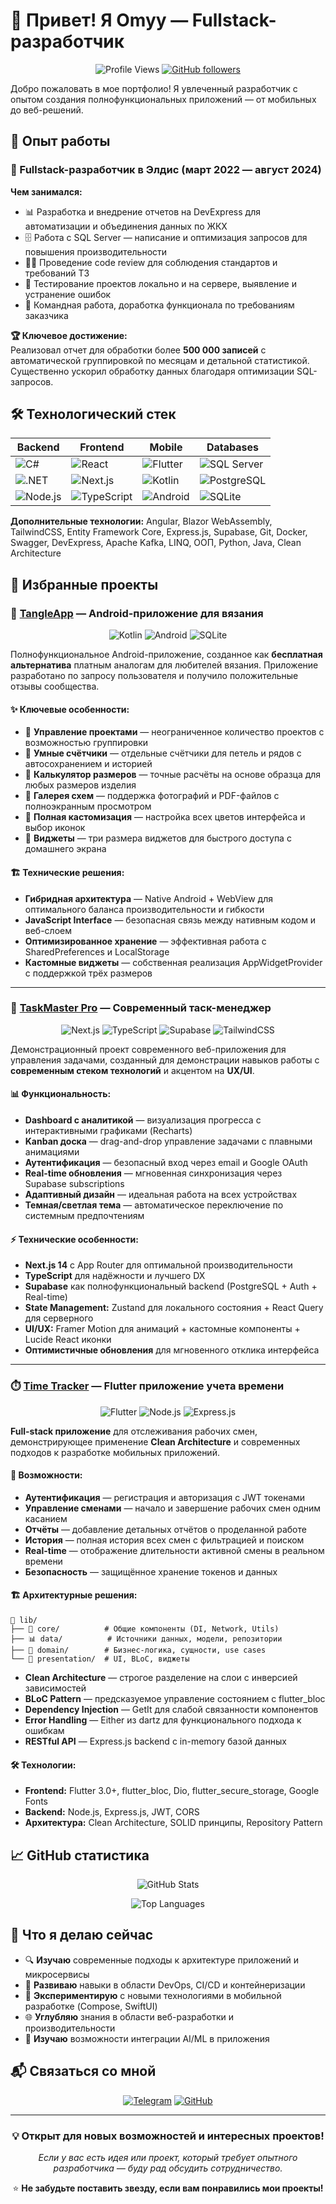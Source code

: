 # 👋 Привет! Я Omyy — Fullstack-разработчик

<div align="center">

![Profile Views](https://komarev.com/ghpvc/?username=Omasy4S&color=blue)
[![GitHub followers](https://img.shields.io/github/followers/Omasy4S?label=Follow&style=social)](https://github.com/Omasy4S)

</div>

Добро пожаловать в мое портфолио! Я увлеченный разработчик с опытом создания полнофункциональных приложений — от мобильных до веб-решений.

## 💼 Опыт работы

### 🏢 Fullstack-разработчик в Элдис (март 2022 — август 2024)

**Чем занимался:**
- 📊 Разработка и внедрение отчетов на DevExpress для автоматизации и объединения данных по ЖКХ
- 🗄️ Работа с SQL Server — написание и оптимизация запросов для повышения производительности  
- 👨‍💻 Проведение code review для соблюдения стандартов и требований ТЗ
- 🧪 Тестирование проектов локально и на сервере, выявление и устранение ошибок
- 🤝 Командная работа, доработка функционала по требованиям заказчика

**🏆 Ключевое достижение:**  
Реализовал отчет для обработки более **500 000 записей** с автоматической группировкой по месяцам и детальной статистикой. Существенно ускорил обработку данных благодаря оптимизации SQL-запросов.

## 🛠️ Технологический стек

<div align="center">

| Backend | Frontend | Mobile | Databases |
|---------|----------|--------|-----------|
| ![C#](https://img.shields.io/badge/C%23-239120?style=for-the-badge&logo=c-sharp&logoColor=white) | ![React](https://img.shields.io/badge/React-20232A?style=for-the-badge&logo=react&logoColor=61DAFB) | ![Flutter](https://img.shields.io/badge/Flutter-02569B?style=for-the-badge&logo=flutter&logoColor=white) | ![SQL Server](https://img.shields.io/badge/Microsoft%20SQL%20Server-CC2927?style=for-the-badge&logo=microsoft%20sql%20server&logoColor=white) |
| ![.NET](https://img.shields.io/badge/.NET-5C2D91?style=for-the-badge&logo=.net&logoColor=white) | ![Next.js](https://img.shields.io/badge/Next.js-000000?style=for-the-badge&logo=next.js&logoColor=white) | ![Kotlin](https://img.shields.io/badge/Kotlin-0095D5?style=for-the-badge&logo=kotlin&logoColor=white) | ![PostgreSQL](https://img.shields.io/badge/PostgreSQL-316192?style=for-the-badge&logo=postgresql&logoColor=white) |
| ![Node.js](https://img.shields.io/badge/Node.js-43853D?style=for-the-badge&logo=node.js&logoColor=white) | ![TypeScript](https://img.shields.io/badge/TypeScript-007ACC?style=for-the-badge&logo=typescript&logoColor=white) | ![Android](https://img.shields.io/badge/Android-3DDC84?style=for-the-badge&logo=android&logoColor=white) | ![SQLite](https://img.shields.io/badge/SQLite-07405E?style=for-the-badge&logo=sqlite&logoColor=white) |

</div>

**Дополнительные технологии:** Angular, Blazor WebAssembly, TailwindCSS, Entity Framework Core, Express.js, Supabase, Git, Docker, Swagger, DevExpress, Apache Kafka, LINQ, ООП, Python, Java, Clean Architecture

## 🚀 Избранные проекты

### 🧶 [TangleApp](https://github.com/Omasy4S/TangleApp) — Android-приложение для вязания

<div align="center">

![Kotlin](https://img.shields.io/badge/Kotlin-0095D5?style=flat-square&logo=kotlin&logoColor=white)
![Android](https://img.shields.io/badge/Android-3DDC84?style=flat-square&logo=android&logoColor=white)
![SQLite](https://img.shields.io/badge/SQLite-07405E?style=flat-square&logo=sqlite&logoColor=white)

</div>

Полнофункциональное Android-приложение, созданное как **бесплатная альтернатива** платным аналогам для любителей вязания. Приложение разработано по запросу пользователя и получило положительные отзывы сообщества.

#### ✨ Ключевые особенности:
- 🎯 **Управление проектами** — неограниченное количество проектов с возможностью группировки
- 🔢 **Умные счётчики** — отдельные счётчики для петель и рядов с автосохранением и историей
- 📐 **Калькулятор размеров** — точные расчёты на основе образца для любых размеров изделия
- 📸 **Галерея схем** — поддержка фотографий и PDF-файлов с полноэкранным просмотром
- 🎨 **Полная кастомизация** — настройка всех цветов интерфейса и выбор иконок
- 📲 **Виджеты** — три размера виджетов для быстрого доступа с домашнего экрана

#### 🏗️ Технические решения:
- **Гибридная архитектура** — Native Android + WebView для оптимального баланса производительности и гибкости
- **JavaScript Interface** — безопасная связь между нативным кодом и веб-слоем
- **Оптимизированное хранение** — эффективная работа с SharedPreferences и LocalStorage
- **Кастомные виджеты** — собственная реализация AppWidgetProvider с поддержкой трёх размеров

---

### 🚀 [TaskMaster Pro](https://github.com/Omasy4S/task-manager-pro) — Современный таск-менеджер

<div align="center">

![Next.js](https://img.shields.io/badge/Next.js-000000?style=flat-square&logo=next.js&logoColor=white)
![TypeScript](https://img.shields.io/badge/TypeScript-007ACC?style=flat-square&logo=typescript&logoColor=white)
![Supabase](https://img.shields.io/badge/Supabase-3ECF8E?style=flat-square&logo=supabase&logoColor=white)
![TailwindCSS](https://img.shields.io/badge/Tailwind_CSS-38B2AC?style=flat-square&logo=tailwind-css&logoColor=white)

</div>

Демонстрационный проект современного веб-приложения для управления задачами, созданный для демонстрации навыков работы с **современным стеком технологий** и акцентом на **UX/UI**.

#### 📊 Функциональность:
- **Dashboard с аналитикой** — визуализация прогресса с интерактивными графиками (Recharts)
- **Kanban доска** — drag-and-drop управление задачами с плавными анимациями
- **Аутентификация** — безопасный вход через email и Google OAuth
- **Real-time обновления** — мгновенная синхронизация через Supabase subscriptions
- **Адаптивный дизайн** — идеальная работа на всех устройствах
- **Темная/светлая тема** — автоматическое переключение по системным предпочтениям

#### ⚡ Технические особенности:
- **Next.js 14** с App Router для оптимальной производительности
- **TypeScript** для надёжности и лучшего DX
- **Supabase** как полнофункциональный backend (PostgreSQL + Auth + Real-time)
- **State Management:** Zustand для локального состояния + React Query для серверного
- **UI/UX:** Framer Motion для анимаций + кастомные компоненты + Lucide React иконки
- **Оптимистичные обновления** для мгновенного отклика интерфейса

---

### ⏱️ [Time Tracker](https://github.com/Omasy4S/time_tracker) — Flutter приложение учета времени

<div align="center">

![Flutter](https://img.shields.io/badge/Flutter-02569B?style=flat-square&logo=flutter&logoColor=white)
![Node.js](https://img.shields.io/badge/Node.js-43853D?style=flat-square&logo=node.js&logoColor=white)
![Express.js](https://img.shields.io/badge/Express.js-404D59?style=flat-square)

</div>

**Full-stack приложение** для отслеживания рабочих смен, демонстрирующее применение **Clean Architecture** и современных подходов к разработке мобильных приложений.

#### 👤 Возможности:
- **Аутентификация** — регистрация и авторизация с JWT токенами
- **Управление сменами** — начало и завершение рабочих смен одним касанием
- **Отчёты** — добавление детальных отчётов о проделанной работе
- **История** — полная история всех смен с фильтрацией и поиском
- **Real-time** — отображение длительности активной смены в реальном времени
- **Безопасность** — защищённое хранение токенов и данных

#### 🏗️ Архитектурные решения:
```
📁 lib/
├── 🔧 core/          # Общие компоненты (DI, Network, Utils)
├── 📊 data/          # Источники данных, модели, репозитории
├── 🎯 domain/        # Бизнес-логика, сущности, use cases
└── 🎨 presentation/  # UI, BLoC, виджеты
```

- **Clean Architecture** — строгое разделение на слои с инверсией зависимостей
- **BLoC Pattern** — предсказуемое управление состоянием с flutter_bloc
- **Dependency Injection** — GetIt для слабой связанности компонентов
- **Error Handling** — Either из dartz для функционального подхода к ошибкам
- **RESTful API** — Express.js backend с in-memory базой данных

#### 🛠️ Технологии:
- **Frontend:** Flutter 3.0+, flutter_bloc, Dio, flutter_secure_storage, Google Fonts
- **Backend:** Node.js, Express.js, JWT, CORS
- **Архитектура:** Clean Architecture, SOLID принципы, Repository Pattern

## 📈 GitHub статистика

<div align="center">

![GitHub Stats](https://github-readme-stats.vercel.app/api?username=Omasy4S&show_icons=true&theme=radical)

![Top Languages](https://github-readme-stats.vercel.app/api/top-langs/?username=Omasy4S&layout=compact&theme=radical)

</div>

## 🎯 Что я делаю сейчас

- 🔍 **Изучаю** современные подходы к архитектуре приложений и микросервисы
- 🚀 **Развиваю** навыки в области DevOps, CI/CD и контейнеризации
- 📱 **Экспериментирую** с новыми технологиями в мобильной разработке (Compose, SwiftUI)
- 🌐 **Углубляю** знания в области веб-разработки и производительности
- 🤖 **Изучаю** возможности интеграции AI/ML в приложения

## 📬 Связаться со мной

<div align="center">

[![Telegram](https://img.shields.io/badge/Telegram-2CA5E0?style=for-the-badge&logo=telegram&logoColor=white)](https://t.me/omyyomyyy)
[![GitHub](https://img.shields.io/badge/GitHub-100000?style=for-the-badge&logo=github&logoColor=white)](https://github.com/Omasy4S)

</div>

---

<div align="center">

### 💡 Открыт для новых возможностей и интересных проектов!

*Если у вас есть идея или проект, который требует опытного разработчика — буду рад обсудить сотрудничество.*

⭐ **Не забудьте поставить звезду, если вам понравились мои проекты!**

</div>
